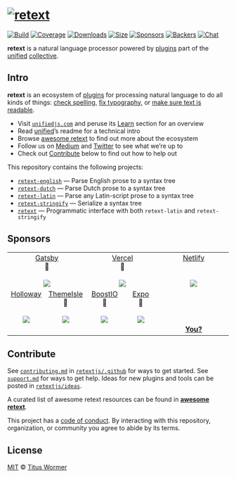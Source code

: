 # [![retext][logo]][unified]

[![Build][build-badge]][build]
[![Coverage][coverage-badge]][coverage]
[![Downloads][downloads-badge]][downloads]
[![Size][size-badge]][size]
[![Sponsors][sponsors-badge]][collective]
[![Backers][backers-badge]][collective]
[![Chat][chat-badge]][chat]

**retext** is a natural language processor powered by [plugins][] part of the
[unified][] [collective][].

## Intro

**retext** is an ecosystem of [plugins][] for processing natural language to do
all kinds of things: [check spelling][spell], [fix typography][smartypants], or
[make sure text is readable][readability].

*   Visit [`unifiedjs.com`][website] and peruse its [Learn][] section for an
    overview
*   Read [unified][]’s readme for a technical intro
*   Browse [awesome retext][awesome] to find out more about the ecosystem
*   Follow us on [Medium][] and [Twitter][] to see what we’re up to
*   Check out [Contribute][] below to find out how to help out

This repository contains the following projects:

*   [`retext-english`][english] — Parse English prose to a syntax tree
*   [`retext-dutch`][dutch] — Parse Dutch prose to a syntax tree
*   [`retext-latin`][latin] — Parse any Latin-script prose to a syntax tree
*   [`retext-stringify`][stringify] — Serialize a syntax tree
*   [`retext`][api] — Programmatic interface with both `retext-latin` and `retext-stringify`

## Sponsors

<!--lint ignore no-html-->

<table>
  <tr valign="top">
    <td width="33.33%" align="center" colspan="2">
      <a href="https://www.gatsbyjs.org">Gatsby</a><br>🥇<br><br>
      <a href="https://www.gatsbyjs.org"><img src="https://avatars1.githubusercontent.com/u/12551863?s=900&v=4"></a>
    </td>
    <td width="33.33%" align="center" colspan="2">
      <a href="https://vercel.com">Vercel</a><br>🥇<br><br>
      <!--OC has a sharper image-->
      <a href="https://vercel.com"><img src="https://images.opencollective.com/vercel/d8a5bee/logo/512.png"></a>
    </td>
    <td width="33.33%" align="center" colspan="2">
      <a href="https://www.netlify.com">Netlify</a><br><br><br>
      <!--OC has a sharper image-->
      <a href="https://www.netlify.com"><img src="https://images.opencollective.com/netlify/4087de2/logo/512.png"></a>
    </td>
  </tr>
  <tr valign="top">
    <td width="16.67%" align="center">
      <a href="https://www.holloway.com">Holloway</a><br><br><br>
      <a href="https://www.holloway.com"><img src="https://avatars1.githubusercontent.com/u/35904294?s=300&v=4"></a>
    </td>
    <td width="16.67%" align="center">
      <a href="https://themeisle.com">ThemeIsle</a><br>🥉<br><br>
      <a href="https://themeisle.com"><img src="https://twitter-avatar.now.sh/themeisle"></a>
    </td>
    <td width="16.67%" align="center">
      <a href="https://boostio.co">BoostIO</a><br>🥉<br><br>
      <a href="https://boostio.co"><img src="https://avatars1.githubusercontent.com/u/13612118?s=300&v=4"></a>
    </td>
    <td width="16.67%" align="center">
      <a href="https://expo.io">Expo</a><br>🥉<br><br>
      <a href="https://expo.io"><img src="https://avatars1.githubusercontent.com/u/12504344?s=300&v=4"></a>
    </td>
    <td width="50%" align="center" colspan="2">
      <br><br><br><br>
      <a href="https://opencollective.com/unified"><strong>You?</strong></a>
    </td>
  </tr>
</table>

## Contribute

See [`contributing.md`][contributing] in [`retextjs/.github`][health] for ways
to get started.
See [`support.md`][support] for ways to get help.
Ideas for new plugins and tools can be posted in [`retextjs/ideas`][ideas].

A curated list of awesome retext resources can be found in [**awesome
retext**][awesome].

This project has a [code of conduct][coc].
By interacting with this repository, organization, or community you agree to
abide by its terms.

## License

[MIT][license] © [Titus Wormer][author]

<!-- Definitions -->

[logo]: https://raw.githubusercontent.com/retextjs/retext/976354b/logo.svg?sanitize=true

[build-badge]: https://img.shields.io/travis/retextjs/retext.svg

[build]: https://travis-ci.org/retextjs/retext

[coverage-badge]: https://img.shields.io/codecov/c/github/retextjs/retext.svg

[coverage]: https://codecov.io/github/retextjs/retext

[downloads-badge]: https://img.shields.io/npm/dm/retext.svg

[downloads]: https://www.npmjs.com/package/retext

[size-badge]: https://img.shields.io/bundlephobia/minzip/retext.svg

[size]: https://bundlephobia.com/result?p=retext

[sponsors-badge]: https://opencollective.com/unified/sponsors/badge.svg

[backers-badge]: https://opencollective.com/unified/backers/badge.svg

[collective]: https://opencollective.com/unified

[chat-badge]: https://img.shields.io/badge/chat-spectrum-7b16ff.svg

[chat]: https://spectrum.chat/unified/retext

[health]: https://github.com/retextjs/.github

[contributing]: https://github.com/retextjs/.github/blob/master/contributing.md

[support]: https://github.com/retextjs/.github/blob/master/support.md

[coc]: https://github.com/retextjs/.github/blob/master/code-of-conduct.md

[license]: license

[author]: https://wooorm.com

[unified]: https://github.com/unifiedjs/unified

[website]: https://unifiedjs.com

[learn]: https://unifiedjs.com/learn/

[medium]: https://medium.com/unifiedjs

[twitter]: https://twitter.com/unifiedjs

[english]: https://github.com/retextjs/retext/tree/master/packages/retext-english

[dutch]: https://github.com/retextjs/retext/tree/master/packages/retext-dutch

[latin]: https://github.com/retextjs/retext/tree/master/packages/retext-latin

[stringify]: https://github.com/retextjs/retext/tree/master/packages/retext-stringify

[api]: https://github.com/retextjs/retext/tree/master/packages/retext

[ideas]: https://github.com/retextjs/ideas

[awesome]: https://github.com/retextjs/awesome-retext

[plugins]: https://github.com/retextjs/retext/tree/master/doc/plugins.md

[spell]: https://github.com/retextjs/retext-spell

[smartypants]: https://github.com/retextjs/retext-smartypants

[readability]: https://github.com/retextjs/retext-readability

[contribute]: #contribute
